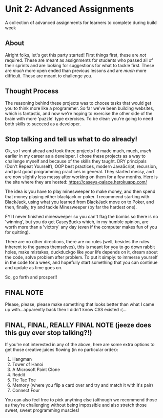 # Unit 2: Advanced Assignments
A collection of advanced assignments for learners to complete during build week

## About
Alright folks, let's get this party started! First things first, these are *not* required. These are meant as assignments for students who passed all of their sprints and are looking for suggestions for what to tackle first. These are *much* more open ended than previous lessons and are *much* more difficult. These are meant to challenge you.

## Thought Process
The reasoning behind these projects was to choose tasks that would get you to think more like a programmer. So far we've been building websites, which is fantastic, and now we're hoping to exercise the other side of the brain with more 'puzzle' type exercises. To be clear: you're going to need both skills to succeed as a developer.

## Stop talking and tell us what to do already!
Ok, so I went ahead and took three projects I'd made much, much, *much* earlier in my career as a developer. I chose these projects as a way to challenge myself and because of the skills they taught. DRY principals (Don't Repeat Yourself), OOP best practices, modern JavaScript, recursion, and just good programming practices in general. They started messy, and are now slightly less messy after working on them for a few months. Here is the site where they are hosted: https://caseys-palace.herokuapp.com/

The idea is you have to play minesweeper to make money, and then spend that money playing either blackjack or poker. I recommend starting with BlackJack, using what you learned from BlackJack move on to Poker, and then, finally, try and tackle Minesweeper (by far the hardest one).

FYI I never finished minesweeper so you can't flag the bombs so there is no 'winning', but you do get CaseyBucks which, in my humble opinion, are worth more than a 'victory' any day (even if the computer makes fun of you for quitting).

There are no other directions, there are no rules (well, besides the rules inherent to the games themselves), this is meant for you to go down rabbit holes, make mistakes, duckduckgo like your life depends on it, dream about the code, solve problem after problem. To put it simply: to immerse yourself in the code for a week, and hopefully start something that you can continue and update as time goes on.

So, go forth and prosper!! 

## FINAL NOTE
Please, please, please make something that looks better than what I came up with...apparently back then I didn't know CSS existed :(...

## FINAL, FINAL, REALLY FINAL NOTE (jeeze does this guy ever stop talking?!)
If you're not interested in any of the above, here are some extra options to get those creative juices flowing (in no particular order):

1. Hangman
2. Tower of Hanoi
3. A Microsoft Paint Clone
4. Reddit
5. Tic Tac Toe
6. Memory (where you flip a card over and try and match it with it's pair)
7. Connect Four

You can also feel free to pick anything else (although we recommend those as they're challenging without being impossible and also stretch those sweet, sweet programming muscles!

